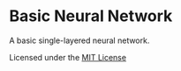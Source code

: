 Basic Neural Network
====================
A basic single-layered neural network.

Licensed under the [MIT License](LICENSE)
